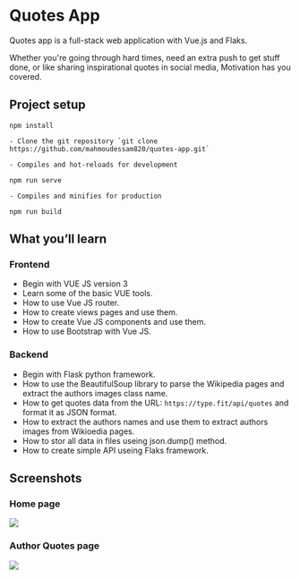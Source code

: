 # Quotes App

Quotes app is a full-stack web application with Vue.js and Flaks.

Whether you're going through hard times, need an extra push to get stuff done, or like sharing inspirational quotes in social media, Motivation has you covered.


## Project setup
```
npm install

- Clone the git repository `git clone https://github.com/mahmoudessam820/quotes-app.git`

- Compiles and hot-reloads for development

npm run serve

- Compiles and minifies for production

npm run build

```

## What you’ll learn

### Frontend

- Begin with VUE JS version 3
- Learn some of the basic VUE tools.
- How to use Vue JS router.
- How to create views pages and use them.
- How to create Vue JS components and use them.
- How to use Bootstrap with Vue JS.

### Backend

- Begin with Flask python framework.
- How to use the BeautifulSoup library to parse the Wikipedia pages and extract the authors images class name.
- How to get quotes data from the URL: `https://type.fit/api/quotes`
and format it as JSON format.
- How to extract the authors names and use them to extract authors images from Wikioedia pages.
- How to stor all data in files useing json.dump() method.
- How to create simple API useing Flaks framework.

## Screenshots

### Home page 

![](public/quotes-1.jpg)


### Author Quotes page 

![](public/quotes-2.png)

